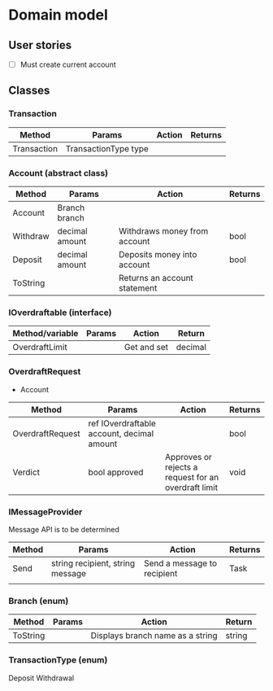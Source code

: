 # Domain model

## User stories

- [ ] Must create current account

## Classes

### Transaction

| Method      | Params               | Action | Returns |
|-------------|----------------------|--------|---------|
| Transaction | TransactionType type |        |         |


### Account (abstract class)
| Method   | Params         | Action                       | Returns |
|----------|----------------|------------------------------|---------|
| Account  | Branch branch  |                              |         |
| Withdraw | decimal amount | Withdraws money from account | bool    |
| Deposit  | decimal amount | Deposits money into account  | bool    |
| ToString |                | Returns an account statement |         |

### IOverdraftable (interface)

| Method/variable | Params | Action      | Return  |
|-----------------|--------|-------------|---------|
| OverdraftLimit  |        | Get and set | decimal |

### OverdraftRequest
- Account

| Method           | Params                                     | Action                                               | Returns |
|------------------|--------------------------------------------|------------------------------------------------------|---------|
| OverdraftRequest | ref IOverdraftable account, decimal amount |                                                      | bool    |
| Verdict          | bool approved                              | Approves or rejects a request for an overdraft limit | void    |

### IMessageProvider
Message API is to be determined

| Method | Params                           | Action                      | Returns    |
|--------|----------------------------------|-----------------------------|------------|
| Send   | string recipient, string message | Send a message to recipient | Task<bool> |
|        |                                  |                             |            |


### Branch (enum)

| Method   | Params | Action                           | Return |
|----------|--------|----------------------------------|--------|
| ToString |        | Displays branch name as a string | string |

### TransactionType (enum)
Deposit
Withdrawal

